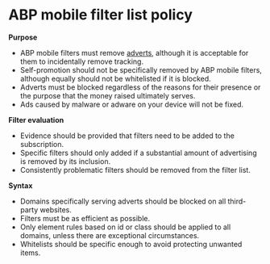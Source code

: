 # ABP mobile filter list policy

**Purpose**

* ABP mobile filters must remove [adverts](https://easylist.to/2011/07/11/the-definition-of-advert-and-link-exchange-policy.html), although it is acceptable for them to incidentally remove tracking.
* Self-promotion should not be specifically removed by ABP mobile filters, although equally should not be whitelisted if it is blocked.
* Adverts must be blocked regardless of the reasons for their presence or the purpose that the money raised ultimately serves.
* Ads caused by malware or adware on your device will not be fixed.

**Filter evaluation**

* Evidence should be provided that filters need to be added to the subscription.
* Specific filters should only added if a substantial amount of advertising is removed by its inclusion.
* Consistently problematic filters should be removed from the filter list.

**Syntax** 

* Domains specifically serving adverts should be blocked on all third-party websites.
* Filters must be as efficient as possible.
* Only element rules based on id or class should be applied to all domains, unless there are exceptional circumstances.
* Whitelists should be specific enough to avoid protecting unwanted items.